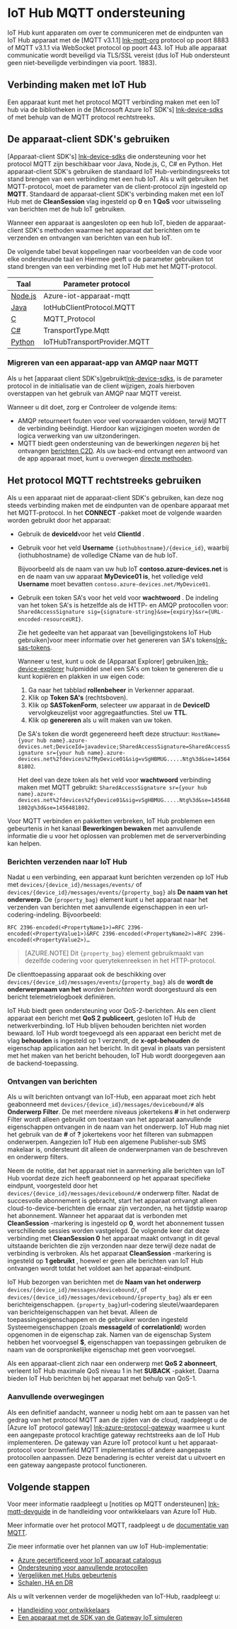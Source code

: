 <properties
 pageTitle="Ondersteuning voor IoT Hub MQTT | Microsoft Azure"
 description="Beschrijving van MQTT ondersteuning in IoT hub-niveau"
 services="iot-hub"
 documentationCenter=".net"
 authors="kdotchkoff"
 manager="timlt"
 editor=""/>

<tags
 ms.service="iot-hub"
 ms.devlang="multiple"
 ms.topic="article"
 ms.tgt_pltfrm="na"
 ms.workload="na"
 ms.date="10/24/2016"
 ms.author="kdotchko"/>

# <a name="iot-hub-mqtt-support"></a>IoT Hub MQTT ondersteuning

IoT Hub kunt apparaten om over te communiceren met de eindpunten van IoT Hub apparaat met de [MQTT v3.1.1] [ lnk-mqtt-org] protocol op poort 8883 of MQTT v3.1.1 via WebSocket protocol op poort 443. IoT Hub alle apparaat communicatie wordt beveiligd via TLS/SSL vereist (dus IoT Hub ondersteunt geen niet-beveiligde verbindingen via poort. 1883).

## <a name="connecting-to-iot-hub"></a>Verbinding maken met IoT Hub

Een apparaat kunt met het protocol MQTT verbinding maken met een IoT hub via de bibliotheken in de [Microsoft Azure IoT SDK's] [ lnk-device-sdks] of met behulp van de MQTT protocol rechtstreeks.

## <a name="using-the-device-client-sdks"></a>De apparaat-client SDK's gebruiken

[Apparaat-client SDK's] [ lnk-device-sdks] die ondersteuning voor het protocol MQTT zijn beschikbaar voor Java, Node.js, C, C# en Python. Het apparaat-client SDK's gebruiken de standaard IoT Hub-verbindingsreeks tot stand brengen van een verbinding met een hub IoT. Als u wilt gebruiken het MQTT-protocol, moet de parameter van de client-protocol zijn ingesteld op **MQTT**. Standaard de apparaat-client SDK's verbinding maken met een IoT Hub met de **CleanSession** vlag ingesteld op **0** en **1 QoS** voor uitwisseling van berichten met de hub IoT gebruiken.

Wanneer een apparaat is aangesloten op een hub IoT, bieden de apparaat-client SDK's methoden waarmee het apparaat dat berichten om te verzenden en ontvangen van berichten van een hub IoT.

De volgende tabel bevat koppelingen naar voorbeelden van de code voor elke ondersteunde taal en Hiermee geeft u de parameter gebruiken tot stand brengen van een verbinding met IoT Hub met het MQTT-protocol.

| Taal                   | Parameter protocol        |
| -------------------------- | ------------------------- |
| [Node.js][lnk-sample-node] | Azure-iot-apparaat-mqtt     |
| [Java][lnk-sample-java]    | IotHubClientProtocol.MQTT |
| [C][lnk-sample-c]          | MQTT_Protocol             |
| [C#][lnk-sample-csharp]    | TransportType.Mqtt        |
| [Python][lnk-sample-python] | IoTHubTransportProvider.MQTT |

### <a name="migrating-a-device-app-from-amqp-to-mqtt"></a>Migreren van een apparaat-app van AMQP naar MQTT
Als u het [apparaat client SDK's]gebruikt[lnk-device-sdks], is de parameter protocol in de initialisatie van de client wijzigen, zoals hierboven overstappen van het gebruik van AMQP naar MQTT vereist.

Wanneer u dit doet, zorg er Controleer de volgende items:

* AMQP retourneert fouten voor veel voorwaarden voldoen, terwijl MQTT de verbinding beëindigt. Hierdoor kan wijzigingen moeten worden de logica verwerking van uw uitzonderingen.
* MQTT biedt geen ondersteuning van de bewerkingen *negeren* bij het ontvangen [berichten C2D][lnk-messaging]. Als uw back-end ontvangt een antwoord van de app apparaat moet, kunt u overwegen [directe methoden][lnk-methods].

## <a name="using-the-mqtt-protocol-directly"></a>Het protocol MQTT rechtstreeks gebruiken

Als u een apparaat niet de apparaat-client SDK's gebruiken, kan deze nog steeds verbinding maken met de eindpunten van de openbare apparaat met het MQTT-protocol. In het **CONNECT** -pakket moet de volgende waarden worden gebruikt door het apparaat:

- Gebruik de **deviceId**voor het veld **ClientId** . 
- Gebruik voor het veld **Username** `{iothubhostname}/{device_id}`, waarbij {iothubhostname} de volledige CName van de hub IoT.

    Bijvoorbeeld als de naam van uw hub IoT **contoso.azure-devices.net** is en de naam van uw apparaat **MyDevice01 is**, het volledige veld **Username** moet bevatten `contoso.azure-devices.net/MyDevice01`.

- Gebruik een token SA's voor het veld voor **wachtwoord** . De indeling van het token SA's is hetzelfde als de HTTP- en AMQP protocollen voor:<br/>`SharedAccessSignature sig={signature-string}&se={expiry}&sr={URL-encoded-resourceURI}`.

    Zie het gedeelte van het apparaat van [beveiligingstokens IoT Hub gebruiken]voor meer informatie over het genereren van SA's tokens[lnk-sas-tokens].
    
    Wanneer u test, kunt u ook de [Apparaat Explorer] gebruiken[ lnk-device-explorer] hulpmiddel snel een SA's om token te genereren die u kunt kopiëren en plakken in uw eigen code:
    
    1. Ga naar het tabblad **rollenbeheer** in Verkenner apparaat.
    2. Klik op **Token SA's** (rechtsboven).
    3. Klik op **SASTokenForm**, selecteer uw apparaat in de **DeviceID** vervolgkeuzelijst voor aggregaatfuncties. Stel uw **TTL**.
    4. Klik op **genereren** als u wilt maken van uw token.
    
    De SA's token die wordt gegenereerd heeft deze structuur:   `HostName={your hub name}.azure-devices.net;DeviceId=javadevice;SharedAccessSignature=SharedAccessSignature sr={your hub name}.azure-devices.net%2fdevices%2fMyDevice01&sig=vSgHBMUG.....Ntg%3d&se=1456481802`.

    Het deel van deze token als het veld voor **wachtwoord** verbinding maken met MQTT gebruikt:   `SharedAccessSignature sr={your hub name}.azure-devices.net%2fdevices%2fyDevice01&sig=vSgHBMUG.....Ntg%3d&se=1456481802g%3d&se=1456481802`.

Voor MQTT verbinden en pakketten verbreken, IoT Hub problemen een gebeurtenis in het kanaal **Bewerkingen bewaken** met aanvullende informatie die u voor het oplossen van problemen met de serververbinding kan helpen.

### <a name="sending-messages-to-iot-hub"></a>Berichten verzenden naar IoT Hub

Nadat u een verbinding, een apparaat kunt berichten verzenden op IoT Hub met `devices/{device_id}/messages/events/` of `devices/{device_id}/messages/events/{property_bag}` als **De naam van het onderwerp**. De `{property_bag}` element kunt u het apparaat naar het verzenden van berichten met aanvullende eigenschappen in een url-codering-indeling. Bijvoorbeeld:

```
RFC 2396-encoded(<PropertyName1>)=RFC 2396-encoded(<PropertyValue1>)&RFC 2396-encoded(<PropertyName2>)=RFC 2396-encoded(<PropertyValue2>)…
```

> [AZURE.NOTE] Dit `{property_bag}` element gebruikmaakt van dezelfde codering voor querytekenreeksen in het HTTP-protocol.

De clienttoepassing apparaat ook de beschikking over `devices/{device_id}/messages/events/{property_bag}` als de **wordt de onderwerpnaam van het** *worden berichten* wordt doorgestuurd als een bericht telemetrielogboek definiëren.

IoT Hub biedt geen ondersteuning voor QoS-2-berichten. Als een client apparaat een bericht met **QoS 2 publiceert**, gesloten IoT Hub de netwerkverbinding.
IoT Hub blijven behouden berichten niet worden bewaard. IoT Hub wordt toegevoegd als een apparaat een bericht met de vlag **behouden** is ingesteld op 1 verzendt, de **x-opt-behouden** de eigenschap application aan het bericht. In dit geval in plaats van persistent met het maken van het bericht behouden, IoT Hub wordt doorgegeven aan de backend-toepassing.

### <a name="receiving-messages"></a>Ontvangen van berichten

Als u wilt berichten ontvangt van IoT-Hub, een apparaat moet zich hebt geabonneerd met `devices/{device_id}/messages/devicebound/#` als **Onderwerp Filter**. De met meerdere niveaus jokertekens **#** in het onderwerp Filter wordt alleen gebruikt om toestaan van het apparaat aanvullende eigenschappen ontvangen in de naam van het onderwerp. IoT Hub mag niet het gebruik van de **#** of **?** jokertekens voor het filteren van submappen onderwerpen. Aangezien IoT Hub een algemene Publisher-sub SMS makelaar is, ondersteunt dit alleen de onderwerpnamen van de beschreven en onderwerp filters.

Neem de notitie, dat het apparaat niet in aanmerking alle berichten van IoT Hub voordat deze zich heeft geabonneerd op het apparaat specifieke eindpunt, voorgesteld door het `devices/{device_id}/messages/devicebound/#` onderwerp filter. Nadat de succesvolle abonnement is gebracht, start het apparaat ontvangt alleen cloud-to-device-berichten die ernaar zijn verzonden, na het tijdstip waarop het abonnement. Wanneer het apparaat dat is verbonden met **CleanSession** -markering is ingesteld op **0**, wordt het abonnement tussen verschillende sessies worden vastgelegd. De volgende keer dat deze verbinding met **CleanSession 0** het apparaat maakt ontvangt in dit geval uitstaande berichten die zijn verzonden naar deze terwijl deze nadat de verbinding is verbroken. Als het apparaat **CleanSession** -markering is ingesteld op **1 gebruikt** , hoewel er geen alle berichten van IoT Hub ontvangen wordt totdat het voldoet aan het apparaat-eindpunt.

IoT Hub bezorgen van berichten met de **Naam van het onderwerp** `devices/{device_id}/messages/devicebound/`, of `devices/{device_id}/messages/devicebound/{property_bag}` als er een berichteigenschappen. `{property_bag}`url-codering sleutel/waardeparen van berichteigenschappen van het bevat. Alleen de toepassingseigenschappen en de gebruiker worden ingesteld Systeemeigenschappen (zoals **messageId** of **correlationId**) worden opgenomen in de eigenschap zak. Namen van de eigenschap System hebben het voorvoegsel **$**, eigenschappen van toepassingen gebruiken de naam van de oorspronkelijke eigenschap met geen voorvoegsel.

Als een apparaat-client zich naar een onderwerp met **QoS 2 abonneert**, verleent IoT Hub maximale QoS niveau 1 in het **SUBACK** -pakket. Daarna bieden IoT Hub berichten bij het apparaat met behulp van QoS-1.

### <a name="additional-considerations"></a>Aanvullende overwegingen

Als een definitief aandacht, wanneer u nodig hebt om aan te passen van het gedrag van het protocol MQTT aan de zijden van de cloud, raadpleegt u de [Azure IoT protocol gateway] [ lnk-azure-protocol-gateway] waarmee u kunt een aangepaste protocol krachtige gateway rechtstreeks aan de IoT Hub implementeren. De gateway van Azure IoT protocol kunt u het apparaat-protocol voor brownfield MQTT implementaties of andere aangepaste protocollen aanpassen. Deze benadering is echter vereist dat u uitvoert en een gateway aangepaste protocol functioneren.

## <a name="next-steps"></a>Volgende stappen

Voor meer informatie raadpleegt u [notities op MQTT ondersteunen] [ lnk-mqtt-devguide] in de handleiding voor ontwikkelaars van Azure IoT Hub.

Meer informatie over het protocol MQTT, raadpleegt u de [documentatie van MQTT][lnk-mqtt-docs].

Zie meer informatie over het plannen van uw IoT Hub-implementatie:

- [Azure gecertificeerd voor IoT apparaat catalogus][lnk-devices]
- [Ondersteuning voor aanvullende protocollen][lnk-protocols]
- [Vergelijken met Hubs gebeurtenis][lnk-compare]
- [Schalen, HA en DR][lnk-scaling]

Als u wilt verkennen verder de mogelijkheden van IoT-Hub, raadpleegt u:

- [Handleiding voor ontwikkelaars][lnk-devguide]
- [Een apparaat met de SDK van de Gateway IoT simuleren][lnk-gateway]

[lnk-device-sdks]: https://github.com/Azure/azure-iot-sdks/blob/master/readme.md
[lnk-mqtt-org]: http://mqtt.org/
[lnk-mqtt-docs]: http://mqtt.org/documentation
[lnk-sample-node]: https://github.com/Azure/azure-iot-sdks/blob/develop/node/device/samples/simple_sample_device.js
[lnk-sample-java]: https://github.com/Azure/azure-iot-sdks/blob/develop/java/device/samples/send-receive-sample/src/main/java/samples/com/microsoft/azure/iothub/SendReceive.java
[lnk-sample-c]: https://github.com/Azure/azure-iot-sdks/tree/master/c/iothub_client/samples/iothub_client_sample_mqtt
[lnk-sample-csharp]: https://github.com/Azure/azure-iot-sdks/tree/master/csharp/device/samples
[lnk-sample-python]: https://github.com/Azure/azure-iot-sdks/tree/master/python/device/samples
[lnk-device-explorer]: https://github.com/Azure/azure-iot-sdks/blob/master/tools/DeviceExplorer/readme.md
[lnk-sas-tokens]: iot-hub-devguide-security.md#using-sas-tokens-as-a-device
[lnk-mqtt-devguide]: iot-hub-devguide-messaging.md#notes-on-mqtt-support
[lnk-azure-protocol-gateway]: iot-hub-protocol-gateway.md

[lnk-devices]: https://catalog.azureiotsuite.com/
[lnk-protocols]: iot-hub-protocol-gateway.md
[lnk-compare]: iot-hub-compare-event-hubs.md
[lnk-scaling]: iot-hub-scaling.md
[lnk-devguide]: iot-hub-devguide.md
[lnk-gateway]: iot-hub-linux-gateway-sdk-simulated-device.md

[lnk-methods]: iot-hub-devguide-direct-methods.md
[lnk-messaging]: iot-hub-devguide-messaging.md
